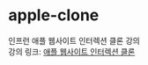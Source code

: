 # apple-clone
인프런 애플 웹사이트 인터렉션 클론 강의    
강의 링크: <a href="https://www.inflearn.com/course/%EC%95%A0%ED%94%8C-%EC%9B%B9%EC%82%AC%EC%9D%B4%ED%8A%B8-%EC%9D%B8%ED%84%B0%EB%9E%99%EC%85%98-%ED%81%B4%EB%A1%A0/dashboard">애플 웹사이트 인터렉션 클론</a>
